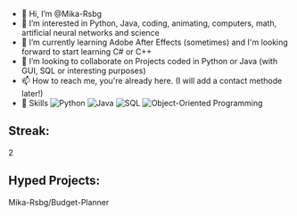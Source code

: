 - 👋 Hi, I’m @Mika-Rsbg
- 👀 I’m interested in Python, Java, coding, animating, computers, math, artificial neural networks and science
- 🌱 I’m currently learning Adobe After Effects (sometimes) and I'm looking forward to start learning C# or C++
- 💞️ I’m looking to collaborate on Projects coded in Python or Java (with GUI, SQL or interesting purposes)
- 📫 How to reach me, you're already here. (I will add a contact methode later!)
- 🚀 Skills ![Python](https://img.shields.io/badge/Python-blue) ![Java](https://img.shields.io/badge/Java-red) ![SQL](https://img.shields.io/badge/SQL-orange) ![Object-Oriented Programming](https://img.shields.io/badge/OOP-green)

## Streak:
2

## Hyped Projects:
Mika-Rsbg/Budget-Planner

<!---
Mika-Rsbg/Mika-Rsbg is a ✨ special ✨ repository because its `README.md` (this file) appears on your GitHub profile.
You can click the Preview link to take a look at your changes.
--->
